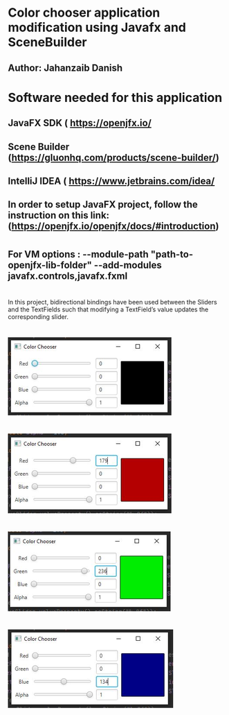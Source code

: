 # Color chooser application modification using Javafx and SceneBuilder 
## Author: Jahanzaib Danish
##

# Software needed for this application
## JavaFX SDK ( https://openjfx.io/
## Scene Builder (https://gluonhq.com/products/scene-builder/)
## IntelliJ IDEA ( https://www.jetbrains.com/idea/
##
## In order to setup JavaFX project, follow the instruction on this link: (https://openjfx.io/openjfx/docs/#introduction)
#
## For VM options : --module-path "path-to-openjfx-lib-folder" --add-modules javafx.controls,javafx.fxml
#
In this project, bidirectional bindings have been used between the Sliders and the TextFields such that modifying a TextField’s value updates the corresponding slider.
#


![](images/1.JPG)
#
![](images/2.JPG)
#
![](images/3.JPG)
#
![](images/4.JPG)
#
